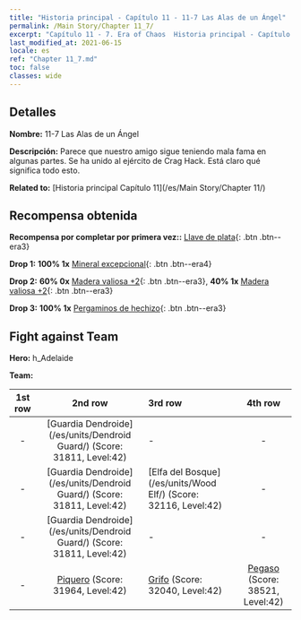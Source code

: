 ```yaml
---
title: "Historia principal - Capítulo 11 - 11-7 Las Alas de un Ángel"
permalink: /Main Story/Chapter 11_7/
excerpt: "Capítulo 11 - 7. Era of Chaos  Historia principal - Capítulo 11_7. 11-7 Las Alas de un Ángel"
last_modified_at: 2021-06-15
locale: es
ref: "Chapter 11_7.md"
toc: false
classes: wide
---
```


## Detalles

 **Nombre:** 11-7 Las Alas de un Ángel

 **Descripción:** Parece que nuestro amigo sigue teniendo mala fama en algunas partes. Se ha unido al ejército de Crag Hack. Está claro qué significa todo esto.

 **Related to:** [Historia principal Capítulo 11](/es/Main Story/Chapter 11/)

## Recompensa obtenida

 **Recompensa por completar por primera vez::** [Llave de plata](/ItemsES/con_693/){: .btn .btn--era3}

 **Drop 1:** **100% 1x** [Mineral excepcional](/ItemsES/mat_33/){: .btn .btn--era4}

 **Drop 2:** **60% 0x** [Madera valiosa +2](/ItemsES/mat_27/){: .btn .btn--era3}, **40% 1x** [Madera valiosa +2](/ItemsES/mat_27/){: .btn .btn--era3}

 **Drop 3:** **100% 1x** [Pergaminos de hechizo](/ItemsES/con_694/){: .btn .btn--era3}


## Fight against Team
 **Hero:** h_Adelaide

 **Team:**


  | 1st row | 2nd row | 3rd row | 4th row |
  |:----:|:----:|:----|:----:|
  | - | [Guardia Dendroide](/es/units/Dendroid Guard/) (Score: 31811, Level:42)  | - | - |
  | - | [Guardia Dendroide](/es/units/Dendroid Guard/) (Score: 31811, Level:42)  | [Elfa del Bosque](/es/units/Wood Elf/) (Score: 32116, Level:42)  | - |
  | - | [Guardia Dendroide](/es/units/Dendroid Guard/) (Score: 31811, Level:42)  | - | - |
  | - | [Piquero](/es/units/Pikeman/) (Score: 31964, Level:42)  | [Grifo](/es/units/Griffin/) (Score: 32040, Level:42)  | [Pegaso](/es/units/Pegasus/) (Score: 38521, Level:42)  |


